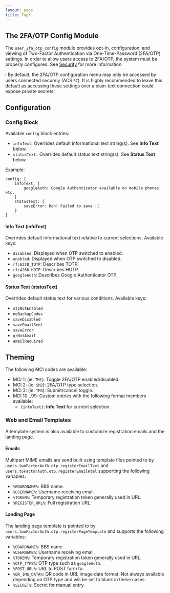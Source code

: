 ```yaml
---
layout: page
title: TopX
---
```

## The 2FA/OTP Config Module
The `user_2fa_otp_config` module provides opt-in, configuration, and viewing of Two-Factor Authentication via One-Time-Password (2FA/OTP) settings. In order to allow users access to 2FA/OTP, the system must be properly configured. See [Security](../configuration/security.md) for more information.

:information_source: By default, the 2FA/OTP configuration menu may only be accessed by users connected securely (ACS `SC`). It is highly recommended to leave this default as accessing these settings over a plain-text connection could expose private secrets!

## Configuration

### Config Block
Available `config` block entries:
* `infoText`: Overrides default informational text string(s). See **Info Text** below.
* `statusText:` Overrides default status text string(s). See **Status Text** below.

Example:
```hjson
config: {
    infoText: {
        googleAuth: Google Authenticator available on mobile phones, etc.
    }
    statusText: {
        saveError: Doh! Failed to save :(
    }
}
```

#### Info Text (infoText)
Overrides default informational text relative to current selections. Available keys:
* `disabled`: Displayed when OTP switched to enabled.
* `enabled`: Displayed when OTP switched to disabled.
* `rfc6238_TOTP`: Describes TOTP.
* `rfc4266_HOTP`: Describes HOTP.
* `googleAuth`: Describes Google Authenticator OTP.

#### Status Text (statusText)
Overrides default status text for various conditions. Available keys:
* `otpNotEnabled`
* `noBackupCodes`
* `saveDisabled`
* `saveEmailSent`
* `saveError`
* `qrNotAvail`
* `emailRequired`

## Theming
The following MCI codes are available:
* MCI 1: (ie: `TM1`): Toggle 2FA/OTP enabled/disabled.
* MCI 2: (ie: `SM2`): 2FA/OTP type selection.
* MCI 3: (ie: `TM3`): Submit/cancel toggle.
* MCI 10...99: Custom entries with the following format members available:
    * `{infoText}`: **Info Text** for current selection.

### Web and Email Templates
A template system is also available to customize registration emails and the landing page.

#### Emails
Multipart MIME emails are send built using template files pointed to by `users.twoFactorAuth.otp.registerEmailText` and `users.toFactorAuth.otp.registerEmailHtml` supporting the following variables:
* `%BOARDNAME%`: BBS name.
* `%USERNAME%`: Username receiving email.
* `%TOKEN%`: Temporary registration token generally used in URL.
* `%REGISTER_URL%`: Full registration URL.

#### Landing Page
The landing page template is pointed to by `users.twoFactorAuth.otp.registerPageTemplate` and supports the following variables:
* `%BOARDNAME%`: BBS name.
* `%USERNAME%`: Username receiving email.
* `%TOKEN%`: Temporary registration token generally used in URL.
* `%OTP_TYPE%`: OTP type such as `googleAuth`.
* `%POST_URL%`: URL to POST form to.
* `%QR_IMG_DATA%`: QR code in URL image data format. Not always available depending on OTP type and will be set to blank in these cases.
* `%SECRET%`: Secret for manual entry.
